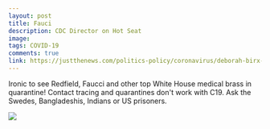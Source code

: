 ```yaml
---
layout: post
title: Fauci
description: CDC Director on Hot Seat
image: 
tags: COVID-19
comments: true
link: https://justthenews.com/politics-policy/coronavirus/deborah-birx-reportedly-cant-trust-covid-19-numbers-robert-redfields
---
```

Ironic to see Redfield, Faucci and other top White House medical brass
in quarantine! Contact tracing and quarantines don't work with C19. Ask
the Swedes, Bangladeshis, Indians or US prisoners.

![](https://lh5.googleusercontent.com/FXooILq-fGaX8OAqANStzZ8OzicXBvVOyVnWbRik_drTxHsuznjFcXAAG61JHam0UllOI9H-aBe8A1lTgxBR1faR7x6XyNZ5z4HHtvzHxqonhBvDDdg=w1280)
